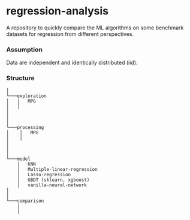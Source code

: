 # regression-analysis
A repository to quickly compare the ML algorithms on some benchmark datasets for regression from different perspectives.

### Assumption
Data are independent and identically distributed (iid).

### Structure
```   
│
└───exploration
│   │   MPG
│   │
│   
│ 
│   
└───processing
│    │   MPG
│    │   
│   
│ 
│   
└───model
    │   KNN
    │   Multiple-linear-regression
    │   Lasso-regression
    │   GBDT (sklearn, xgboost)
    │   vanilla-neural-network     
│ 
│   
└───comparison
    │   
    │   
```